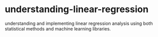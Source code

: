 # understanding-linear-regression
understanding and implementing linear regression analysis using both statistical methods and machine learning libraries.
